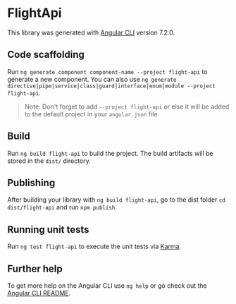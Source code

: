 # FlightApi

This library was generated with [Angular CLI](https://github.com/angular/angular-cli) version 7.2.0.

## Code scaffolding

Run `ng generate component component-name --project flight-api` to generate a new component. You can also use `ng generate directive|pipe|service|class|guard|interface|enum|module --project flight-api`.

> Note: Don't forget to add `--project flight-api` or else it will be added to the default project in your `angular.json` file.

## Build

Run `ng build flight-api` to build the project. The build artifacts will be stored in the `dist/` directory.

## Publishing

After building your library with `ng build flight-api`, go to the dist folder `cd dist/flight-api` and run `npm publish`.

## Running unit tests

Run `ng test flight-api` to execute the unit tests via [Karma](https://karma-runner.github.io).

## Further help

To get more help on the Angular CLI use `ng help` or go check out the [Angular CLI README](https://github.com/angular/angular-cli/blob/master/README.md).
